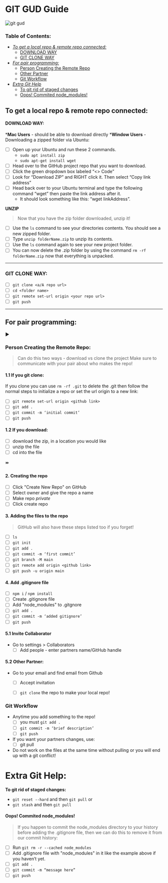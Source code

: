 # GIT GUD Guide
![git gud](https://d112y698adiu2z.cloudfront.net/photos/production/software_photos/000/789/055/datas/original.png)
### Table of Contents:
- [*To get a local repo & remote repo connected:*](#to-get-a-local-repo--remote-repo-connected)
    - [DOWNLOAD WAY](#download-way)
    - [GIT CLONE WAY](#git-clone-way)
- [*For pair programming:*](#for-pair-programming)
    - [Person Creating the Remote Repo](#person-creating-the-remote-repo)
    - [Other Partner](#52-other-partner)
    - [Git Workflow](#git-workflow)
- *[Extra Git Help](#extra-git-help)*
    - [To git rid of staged changes](#to-git-rid-of-staged-changes)
    - [Oops! Commited node_modules!](#oops-commited-node_modules)

## To get a local repo & remote repo connected:
#### DOWNLOAD WAY:
***Mac Users** - should be able to download directly
***Window Users** - Downloading a zipped folder via Ubuntu:
- [ ] Open up your Ubuntu and run these 2 commands.
	- `sudo apt install zip`
	- `sudo apt-get install wget`
- [ ] Head over to the GitHub project repo that you want to download.
- [ ] Click the green dropdown box labeled “<> Code”
- [ ] Look for “Download ZIP” and RIGHT click it. Then select “Copy link address”
- [ ] Head back over to your Ubuntu terminal and type the following command “wget” then paste
 the link address after it.
     - It should look something like this: “wget linkAddress”.
   
**UNZIP**
> Now that you have the zip folder downloaded, unzip it!
- [ ] Use the `ls` command to see your directories contents. You should see a new zipped folder.
- [ ] Type `unzip folderName.zip` to unzip its contents.
- [ ] Use the `ls` command again to see your new project folder.
- [ ] You can now delete the .zip folder by using the command `rm -rf folderName.zip` now that everything
 is unpacked.
 ----
### GIT CLONE WAY: 
- [ ] `git clone <a/A repo url>`
- [ ] `cd <folder name>`
- [ ] `git remote set-url origin <your repo url>`
- [ ] `git push`

--------
## For pair programming:
▶ 
### Person Creating the Remote Repo:
> Can do this two ways - download vs clone the project
> Make sure to communicate with your pair about who makes the repo! 

#### 1.1 If you git clone:
If you clone you can use `rm -rf .git` to delete the .git then follow the normal steps to initialize a repo or set the url origin to a new link:

 - [ ] `git remote set-url origin <github link>`
 - [ ] `git add .`
 - [ ] `git commit -m ‘initial commit’`
 - [ ] `git push`

#### 1.2 If you download:
- [ ] download the zip, in a location you would like
- [ ] unzip the file
- [ ] cd into the file

⏩
#### 2. Creating the repo
- [ ] Click "Create New Repo" on GitHub
- [ ] Select owner and give the repo a name
- [ ] Make repo *private*
- [ ] Click create repo
#### 3. Adding the files to the repo
> GitHub will also have these steps listed too if you forget!
- [ ] `ls`
- [ ] `git init`
- [ ] `git add .`
- [ ] `git commit -m ‘first commit’`
- [ ] `git branch -M main`
- [ ] `git remote add origin <github link>`
- [ ] `git push -u origin main`
#### 4. Add .gitignore file
- [ ] `npm i` / `npm install`
- [ ] Create .gitignore file
- [ ] Add "node_modules" to .gitgnore
- [ ] `git add .`
- [ ] `git commit -m ‘added gitignore’`
- [ ] `git push`
#### 5.1 Invite Collaborator
-  Go to settings > Collaborators
    - [ ] Add people - enter partners name/GitHub handle
#### 5.2 Other Partner:
- Go to your email and find email from Github
    - [ ] Accept invitation
    - [ ] `git clone` the repo to make your local repo!


### Git Workflow
- Anytime you add something to the repo!
    - [ ] you must `git add .`
	- [ ] `git commit -m ‘brief description’`
	- [ ] `git push`
- If you want your partners changes, use:
     - [ ] git pull
- Do not work on the files at the same time without pulling or you will end up with a git conflict!

# Extra Git Help:
**To git rid of staged changes:**
- `git reset --hard` and then `git pull`
or
- `git stash` and then `git pull`

#### Oops! Commited node_modules!
> If you happen to commit the node_modules directory to your history before adding the .gitignore file, then we can do this to remove it from our commit history:
- [ ] Run `git rm -r --cached node_modules`
- [ ] Add .gitignore file with "node_modules" in it like the example above if you haven’t yet.
- [ ] `git add .`
- [ ] `git commit -m “message here”`
- [ ] `git push`
